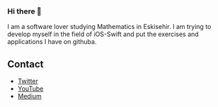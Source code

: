 ### Hi there 👋
I am a software lover studying Mathematics in Eskisehir. I am trying to develop myself in the field of iOS-Swift and put the exercises and applications I have on githuba.

## Contact
+ [Twitter](https://twitter.com/yasinozmeen)
+ [YouTube](https://www.youtube.com/channel/UCo83UrmkpPxZXDCw-IkyBBw)
+ [Medium](http://yasinozmeen.medium.com)
